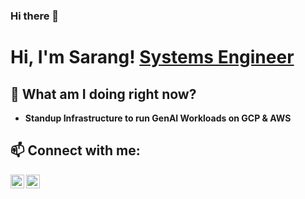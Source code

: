 ### Hi there 👋
<h1>Hi, I'm Sarang! <a href="https://www.linkedin.com/in/sarangkanabargi/">Systems Engineer</a></h1>
<h2> 🔭 What am I doing right now? </h2>

- <b>Standup Infrastructure to run GenAI Workloads on GCP & AWS</b>

<h2> 📫 Connect with me:</h2>

[<img align="left" alt="SarangKanabargi | Twitter" width="22px" src="https://cdn.jsdelivr.net/npm/simple-icons@v3/icons/twitter.svg" />][twitter]
[<img align="left" alt="SarangKanabargi | LinkedIn" width="22px" src="https://cdn.jsdelivr.net/npm/simple-icons@v3/icons/linkedin.svg" />][linkedin]

[twitter]: https://twitter.com/SarangKan
[linkedin]: https://www.linkedin.com/in/sarangkanabargi/

<!--
**SarangKanabargi/SarangKanabargi** is a ✨ _special_ ✨ repository because its `README.md` (this file) appears on your GitHub profile.

Here are some ideas to get you started:

- 🔭 I’m currently working on ...
- 🌱 I’m currently learning ...
- 👯 I’m looking to collaborate on ...
- 🤔 I’m looking for help with ...
- 💬 Ask me about ...
- 📫 How to reach me: ...
- 😄 Pronouns: ...
- ⚡ Fun fact: ...
-->
